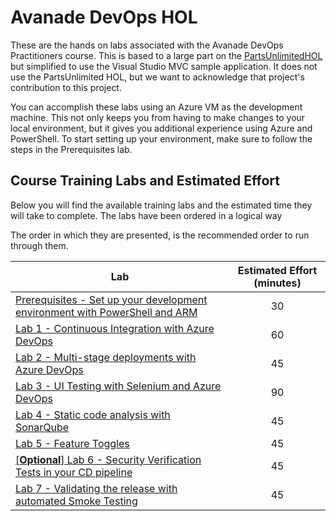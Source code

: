 # Avanade DevOps HOL
These are the hands on labs associated with the Avanade DevOps Practitioners course.  This is based to a large part on the [PartsUnlimitedHOL](https://github.com/Microsoft/PartsUnlimitedE2E/blob/master/PartsUnlimited-aspnet45/docs/GettingStarted.md) but simplified to use the Visual Studio MVC sample application.  It does not use the PartsUnlimited HOL, but we want to acknowledge that project's contribution to this project.

You can accomplish these labs using an Azure VM as the development machine. This not only keeps you from having to make changes to your local environment, but it gives you additional experience using Azure and PowerShell. To start setting up your environment, make sure to follow the steps in the Prerequisites lab.

## Course Training Labs and Estimated Effort
Below you will find the available training labs and the estimated time they will take to complete. The labs have been ordered in a logical way

The order in which they are presented, is the recommended order to run through them.

| Lab       | Estimated Effort (minutes) |
| --------- |:--------------------------:|
| [Prerequisites - Set up your development environment with PowerShell and ARM](azure-rm/README.md) | 30 |
| [Lab 1 - Continuous Integration with Azure DevOps](azure-devops-project/README.md) | 60 |
| [Lab 2 - Multi-stage deployments with Azure DevOps](multi-stage-deployments/README.md) | 45 |
| [Lab 3 - UI Testing with Selenium and Azure DevOps](ui-testing/README.md) | 90 |
| [Lab 4 - Static code analysis with SonarQube](sonarqube/README.md) | 45 |
| [Lab 5 - Feature Toggles](feature-flag/README.md) | 45 |
| [[**Optional**] Lab 6 - Security Verification Tests in your CD pipeline](security-testing/README.md) | 45 |
| [Lab 7 - Validating the release with automated Smoke Testing](smoke-testing/README.md) | 45 | 